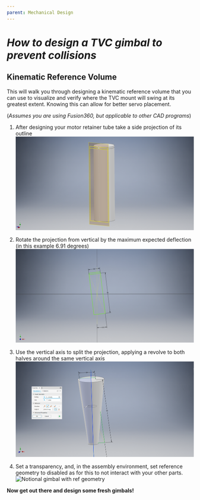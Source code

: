 ```yaml
---
parent: Mechanical Design
---
```


# _How to design a TVC gimbal to prevent collisions_

## Kinematic Reference Volume

This will walk you through designing a kinematic reference volume that you can
use to visualize and verify where the TVC mount will swing at its greatest extent.
Knowing this can allow for better servo placement.

(_Assumes you are using Fusion360, but applicable to other CAD programs_)

1. After designing your motor retainer tube take a side projection of its outline
   ![Side projection of the retainer view](gimbal-design/retainer-tube-side-projection.png)

2. Rotate the projection from vertical by the maximum expected deflection
   (in this example 6.91 degrees)
   ![Rotated projection by the maximum deflection](gimbal-design/rotated-projection.png)

3. Use the vertical axis to split the projection, applying a revolve to both halves
   around the same vertical axis
   ![Left half of the projection revolved around the top axis](gimbal-design/revolved-projection.png)

4. Set a transparency, and, in the assembly environment, set reference geometry
   to disabled as for this to not interact with your other parts.
   ![Notional gimbal with ref geometry](gimbal-design/final.png)

**Now get out there and design some fresh gimbals!**
